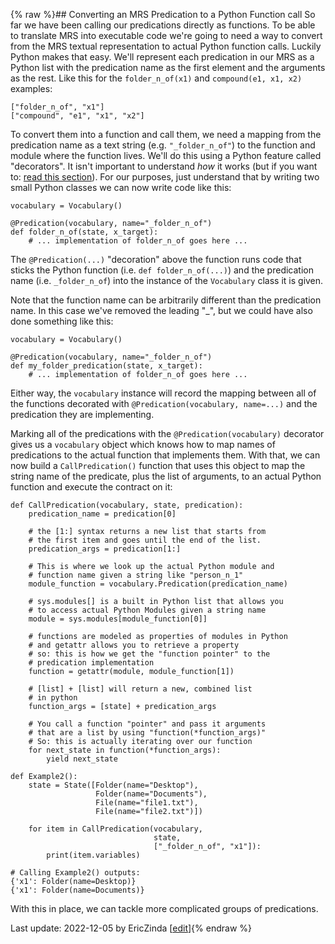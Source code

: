 {% raw %}## Converting an MRS Predication to a Python Function call
So far we have been calling our predications directly as functions. To be able to translate MRS into executable code we're going to need a way to convert from the MRS textual representation to actual Python function calls. Luckily Python makes that easy. We'll represent each predication in our MRS as a Python list with the predication name as the first element and the arguments as the rest. Like this for the `folder_n_of(x1)` and `compound(e1, x1, x2)` examples:
```
["folder_n_of", "x1"]
["compound", "e1", "x1", "x2"]
```
To convert them into a function and call them, we need a mapping from the predication name as a text string (e.g. `"_folder_n_of"`) to the function and module where the function lives. We'll do this using a Python feature called "decorators". It isn't important to understand *how* it works (but if you want to: [read this section](../MRSPythonDecorators)). For our purposes, just understand that by writing two small Python classes we can now write code like this:
```
vocabulary = Vocabulary()

@Predication(vocabulary, name="_folder_n_of")
def folder_n_of(state, x_target):
    # ... implementation of folder_n_of goes here ...
```

The `@Predication(...)` "decoration" above the function runs code that sticks the Python function (i.e. `def folder_n_of(...)`) and the predication name (i.e. `_folder_n_of`) into the instance of the `Vocabulary` class it is given. 

Note that the function name can be arbitrarily different than the predication name. In this case we've removed the leading "_", but we could have also done something like this:

```
vocabulary = Vocabulary()

@Predication(vocabulary, name="_folder_n_of")
def my_folder_predication(state, x_target):
    # ... implementation of folder_n_of goes here ...
```

Either way, the `vocabulary` instance will record the mapping between all of the functions decorated with `@Predication(vocabulary, name=...)` and the predication they are implementing.

Marking all of the predications with the `@Predication(vocabulary)` decorator gives us a `vocabulary` object which knows how to map names of predications to the actual function that implements them. With that, we can now build a `CallPredication()` function that uses this object to map the string name of the predicate, plus the list of arguments, to an actual Python function and execute the contract on it:

```
def CallPredication(vocabulary, state, predication):
    predication_name = predication[0]

    # the [1:] syntax returns a new list that starts from
    # the first item and goes until the end of the list.
    predication_args = predication[1:]

    # This is where we look up the actual Python module and 
    # function name given a string like "person_n_1"
    module_function = vocabulary.Predication(predication_name)

    # sys.modules[] is a built in Python list that allows you
    # to access actual Python Modules given a string name
    module = sys.modules[module_function[0]]

    # functions are modeled as properties of modules in Python
    # and getattr allows you to retrieve a property
    # so: this is how we get the "function pointer" to the
    # predication implementation
    function = getattr(module, module_function[1])

    # [list] + [list] will return a new, combined list
    # in python
    function_args = [state] + predication_args

    # You call a function "pointer" and pass it arguments
    # that are a list by using "function(*function_args)"
    # So: this is actually iterating over our function 
    for next_state in function(*function_args):
        yield next_state

def Example2():
    state = State([Folder(name="Desktop"),
                   Folder(name="Documents"),
                   File(name="file1.txt"),
                   File(name="file2.txt")])

    for item in CallPredication(vocabulary,
                                state,
                                ["_folder_n_of", "x1"]):
        print(item.variables)

# Calling Example2() outputs:
{'x1': Folder(name=Desktop)}
{'x1': Folder(name=Documents)}
```

With this in place, we can tackle more complicated groups of predications.

Last update: 2022-12-05 by EricZinda [[edit](https://github.com/ericzinda/docsproto/edit/main/devhowto/devhowtoMRSToPython.md)]{% endraw %}
